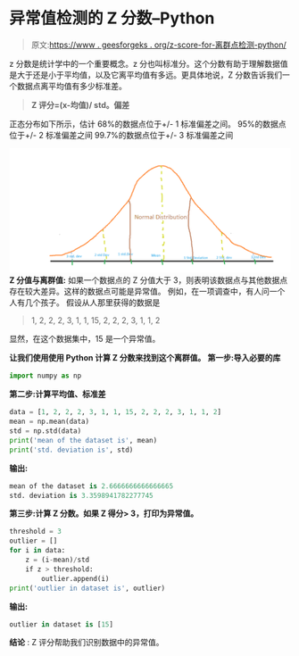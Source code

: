 # 异常值检测的 Z 分数–Python

> 原文:[https://www . geesforgeks . org/z-score-for-离群点检测-python/](https://www.geeksforgeeks.org/z-score-for-outlier-detection-python/)

z 分数是统计学中的一个重要概念。z 分也叫标准分。这个分数有助于理解数据值是大于还是小于平均值，以及它离平均值有多远。更具体地说，Z 分数告诉我们一个数据点离平均值有多少标准差。

> **Z 评分=(x-均值)/ std。偏差**

正态分布如下所示，估计
68%的数据点位于+/- 1 标准偏差之间。
95%的数据点位于+/- 2 标准偏差之间
99.7%的数据点位于+/- 3 标准偏差之间

![](img/f43c7d8dbe47fa875fe19c6bae8d0d91.png)
**Z 分值与离群值:**
如果一个数据点的 Z 分值大于 3，则表明该数据点与其他数据点存在较大差异。这样的数据点可能是异常值。
例如，在一项调查中，有人问一个人有几个孩子。
假设从人那里获得的数据是

> 1, 2, 2, 2, 3, 1, 1, 15, 2, 2, 2, 3, 1, 1, 2

显然，在这个数据集中，15 是一个异常值。

**让我们使用使用 Python 计算 Z 分数来找到这个离群值。**
**第一步:导入必要的库**

```py
import numpy as np 
```

**第二步:计算平均值、标准差**

```py
data = [1, 2, 2, 2, 3, 1, 1, 15, 2, 2, 2, 3, 1, 1, 2]
mean = np.mean(data)
std = np.std(data)
print('mean of the dataset is', mean)
print('std. deviation is', std)
```

**输出:**

```py
mean of the dataset is 2.6666666666666665
std. deviation is 3.3598941782277745
```

**第三步:计算 Z 分数。如果 Z 得分> 3，打印为异常值。**

```py
threshold = 3
outlier = []
for i in data:
    z = (i-mean)/std
    if z > threshold:
        outlier.append(i)
print('outlier in dataset is', outlier)
```

**输出:**

```py
outlier in dataset is [15]
```

**结论** : Z 评分帮助我们识别数据中的异常值。